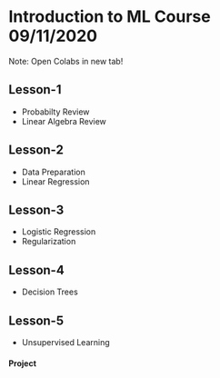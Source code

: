 # Introduction to ML Course 09/11/2020

Note: Open Colabs in new tab!

## Lesson-1
- Probabilty Review
- Linear Algebra Review
## Lesson-2
- Data Preparation
- Linear Regression
## Lesson-3
- Logistic Regression
- Regularization
## Lesson-4
- Decision Trees
## Lesson-5
- Unsupervised Learning

#### Project
